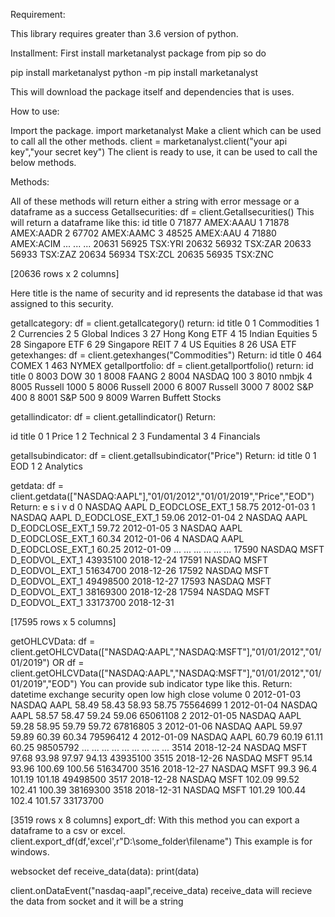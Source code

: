 Requirement:

This library requires greater than 3.6 version of python.

Installment:
First install marketanalyst package from pip so do

pip install marketanalyst
python -m pip install marketanalyst

This will download the package itself and dependencies that is uses.

How to use:

Import the package.
import marketanalyst
Make a client which can be used to call all the other methods.
	client = marketanalyst.client("your api key","your secret key")
The client is ready to use, it can be used to call the below methods.

Methods:

All of these methods will return either a string with error message or a dataframe as a success
Getallsecurities:
df = client.Getallsecurities()
This will return a dataframe like this:
          id      title
0      71877  AMEX:AAAU
1      71878  AMEX:AADR
2      67702  AMEX:AAMC
3      48525   AMEX:AAU
4      71880  AMEX:ACIM
...      ...        ...
20631  56925    TSX:YRI
20632  56932    TSX:ZAR
20633  56933    TSX:ZAZ
20634  56934    TSX:ZCL
20635  56935    TSX:ZNC

[20636 rows x 2 columns]

Here title is the name of security and id represents the database id that was assigned to this security.

getallcategory:
df = client.getallcategory()
return:
   id            title
0   1      Commodities
1   2       Currencies
2   5   Global Indices
3  27    Hong Kong ETF
4  15  Indian Equities
5  28    Singapore ETF
6  29   Singapore REIT
7   4      US Equities
8  26         USA ETF 
getexhanges:
df = client.getexhanges("Commodities")
Return:
    id  title
0  464  COMEX
1  463  NYMEX
getallportfolio:
df = client.getallportfolio()
return:
      id                    title
0   8003                   DOW 30
1   8008                    FAANG
2   8004               NASDAQ 100
3   8010                    nmbjk
4   8005             Russell 1000
5   8006             Russell 2000
6   8007             Russell 3000
7   8002                  S&P 400
8   8001                  S&P 500
9   8009    Warren Buffett Stocks






getallindicator:
df = client.getallindicator()
Return:


  id        title
0  1        Price
1  2    Technical
2  3  Fundamental
3  4   Financials

getallsubindicator:
df = client.getallsubindicator("Price")
Return:
  id      title
0  1        EOD
1  2  Analytics

getdata:
df = client.getdata(["NASDAQ:AAPL"],"01/01/2012","01/01/2019","Price","EOD")
Return:
            e              s                      i                              v            d
0      NASDAQ  AAPL  D_EODCLOSE_EXT_1     58.75  2012-01-03
1      NASDAQ  AAPL  D_EODCLOSE_EXT_1     59.06  2012-01-04
2      NASDAQ  AAPL  D_EODCLOSE_EXT_1     59.72  2012-01-05
3      NASDAQ  AAPL  D_EODCLOSE_EXT_1     60.34  2012-01-06
4      NASDAQ  AAPL  D_EODCLOSE_EXT_1     60.25  2012-01-09
...       ...   ...               ...       ...         ...
17590  NASDAQ  MSFT    D_EODVOL_EXT_1  43935100  2018-12-24
17591  NASDAQ  MSFT    D_EODVOL_EXT_1  51634700  2018-12-26
17592  NASDAQ  MSFT    D_EODVOL_EXT_1  49498500  2018-12-27
17593  NASDAQ  MSFT    D_EODVOL_EXT_1  38169300  2018-12-28
17594  NASDAQ  MSFT    D_EODVOL_EXT_1  33173700  2018-12-31

[17595 rows x 5 columns]



getOHLCVData:
df = client.getOHLCVData(["NASDAQ:AAPL","NASDAQ:MSFT"],"01/01/2012","01/01/2019")
OR 
df = client.getOHLCVData(["NASDAQ:AAPL","NASDAQ:MSFT"],"01/01/2012","01/01/2019","EOD")
You can provide sub indicator type like this.
Return:
        datetime      exchange  security    open     low     high     close     volume
0     2012-01-03   NASDAQ     AAPL   58.49   58.43   58.93   58.75  75564699
1     2012-01-04   NASDAQ     AAPL   58.57   58.47   59.24   59.06  65061108
2     2012-01-05   NASDAQ     AAPL   59.28   58.95   59.79   59.72  67816805
3     2012-01-06   NASDAQ     AAPL   59.97   59.89   60.39   60.34  79596412
4     2012-01-09   NASDAQ     AAPL   60.79   60.19   61.11   60.25  98505792
...          ...      ...      ...     ...     ...     ...     ...       ...
3514  2018-12-24   NASDAQ     MSFT   97.68   93.98   97.97   94.13  43935100
3515  2018-12-26   NASDAQ     MSFT   95.14   93.96  100.69  100.56  51634700
3516  2018-12-27   NASDAQ     MSFT    99.3    96.4  101.19  101.18  49498500
3517  2018-12-28   NASDAQ     MSFT  102.09   99.52  102.41  100.39  38169300
3518  2018-12-31   NASDAQ     MSFT  101.29  100.44   102.4  101.57  33173700

[3519 rows x 8 columns]
export_df:
With this method you can export a dataframe to a csv or excel.
client.export_df(df,'excel',r"D:\some_folder\filename")
This example is for windows.

websocket
def receive_data(data):
    print(data)

client.onDataEvent("nasdaq-aapl",receive_data)
receive_data will recieve the data from socket and it will be a string